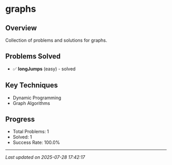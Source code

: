 # graphs

## Overview
Collection of problems and solutions for graphs.

## Problems Solved
- ✅ **longJumps** (easy) - solved

## Key Techniques
- Dynamic Programming
- Graph Algorithms

## Progress
- Total Problems: 1
- Solved: 1
- Success Rate: 100.0%

---
*Last updated on 2025-07-28 17:42:17*
